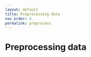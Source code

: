 ```yaml
---
layout: default
title: Preprocessing data
nav_order: 4
permalink: preprocess
---
```

# Preprocessing data